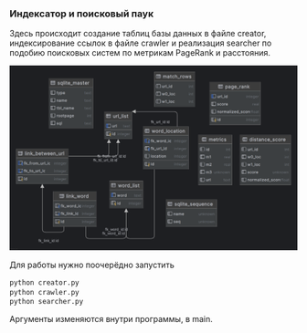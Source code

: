 ### Индексатор и поисковый паук

Здесь происходит создание таблиц базы данных в файле creator, индексирование ссылок в файле crawler и реализация
searcher по подобию поисковых систем по метрикам PageRank и расстояния.

![Схема БД](scheme.png)

Для работы нужно поочерёдно запустить

```bash
python creator.py
python crawler.py
python searcher.py
```

Аргументы изменяются внутри программы, в main.